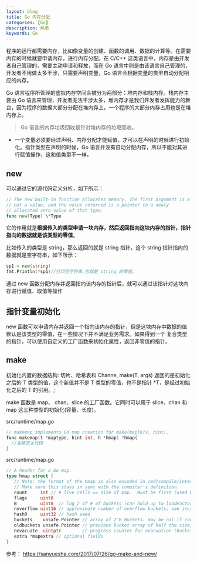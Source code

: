```yaml
---
layout: blog
title: Go 内存分配
categories: [Go]
description: 熟悉
keywords: Go
---
```


程序的运行都需要内存，比如像变量的创建、函数的调用、数据的计算等。在需要内存的时候就要申请内存，进行内存分配。在 C/C++ 这类语言中，内存是由开发者自己管理的，需要主动申请和释放，而在 Go 语言中则是由该语言自己管理的，开发者不用做太多干涉，只需要声明变量，Go 语言会根据变量的类型自动分配相应的内存。

Go 语言程序所管理的虚拟内存空间会被分为两部分：堆内存和栈内存。栈内存主要由 Go 语言来管理，开发者无法干涉太多，堆内存才是我们开发者发挥能力的舞台，因为程序的数据大部分分配在堆内存上，一个程序的大部分内存占用也是在堆内存上。

> Go 语言的内存垃圾回收是针对堆内存的垃圾回收。

- 一个变量必须要经过声明、内存分配才能赋值，才可以在声明的时候进行初始化。指针类型在声明的时候，Go 语言并没有自动分配内存，所以不能对其进行赋值操作，这和值类型不一样。

## new

可以通过它的源代码定义分析，如下所示：

```go
// The new built-in function allocates memory. The first argument is a type,
// not a value, and the value returned is a pointer to a newly
// allocated zero value of that type.
func new(Type) \*Type
```

它的作用就是**根据传入的类型申请一块内存，然后返回指向这块内存的指针，指针指向的数据就是该类型的零值**。

比如传入的类型是 string，那么返回的就是 string 指针，这个 string 指针指向的数据就是空字符串，如下所示：

```go
sp1 = new(string)
fmt.Println(*sp1)//打印空字符串,也就是 string 的零值。
```

通过 new 函数分配内存并返回指向该内存的指针后，就可以通过该指针对这块内存进行赋值、取值等操作

## 指针变量初始化

new 函数可以申请内存并返回一个指向该内存的指针，但是这块内存中数据的值默认是该类型的零值，在一些情况下并不满足业务需求。如果得到一个 复合类型的指针，可以使用自定义的工厂函数来初始化属性，返回非零值的指针。

## make

初始化内置的数据结构: 切片、哈希表和 Channe, make(T, args) 返回的是初始化之后的 T 类型的值，这个新值并不是 T 类型的零值，也不是指针 \*T，是经过初始化之后的 T 的引用。;

make 函数是 map、 chan、slice 的工厂函数。它同时可以用于 slice、chan 和 map 这三种类型的初始化(容量、长度)。

src/runtime/map.go

```go
// makemap implements Go map creation for make(map[k]v, hint).
func makemap(t *maptype, hint int, h *hmap) *hmap{
  //省略无关代码
}
```

src/runtime/map.go

```go
// A header for a Go map.
type hmap struct {
   // Note: the format of the hmap is also encoded in cmd/compile/internal/gc/reflect.go.
   // Make sure this stays in sync with the compiler's definition.
   count     int // # live cells == size of map.  Must be first (used by len() builtin)
   flags     uint8
   B         uint8  // log_2 of # of buckets (can hold up to loadFactor * 2^B items)
   noverflow uint16 // approximate number of overflow buckets; see incrnoverflow for details
   hash0     uint32 // hash seed
   buckets    unsafe.Pointer // array of 2^B Buckets. may be nil if count==0.
   oldbuckets unsafe.Pointer // previous bucket array of half the size, non-nil only when growing
   nevacuate  uintptr        // progress counter for evacuation (buckets less than this have been evacuated)
   extra *mapextra // optional fields
}
```

参考：
https://sanyuesha.com/2017/07/26/go-make-and-new/
